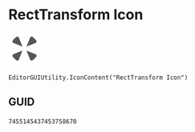 # RectTransform Icon
![](/img/RectTransform%20Icon.png)

``` CSharp
EditorGUIUtility.IconContent("RectTransform Icon")
```
## GUID
```
7455145437453758670
```
